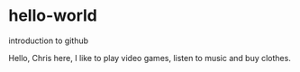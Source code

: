# hello-world
introduction to github

Hello, Chris here, I like to play video games, listen to music and buy clothes. 

